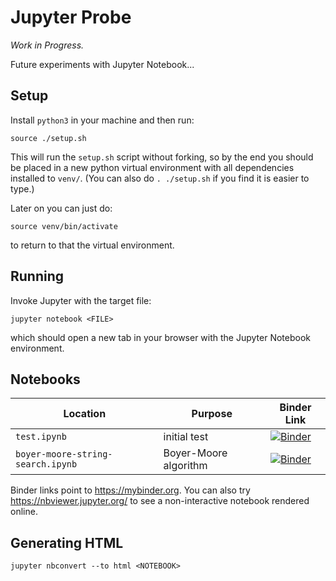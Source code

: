 # Jupyter Probe

*Work in Progress.*

Future experiments with Jupyter Notebook...


## Setup

Install `python3` in your machine and then run:

    source ./setup.sh

This will run the `setup.sh` script without forking, so by the end you should be placed in a new python virtual environment with all dependencies installed to `venv/`. (You can also do `. ./setup.sh` if you find it is easier to type.)

Later on you can just do:

    source venv/bin/activate

to return to that the virtual environment.


## Running

Invoke Jupyter with the target file:

    jupyter notebook <FILE>

which should open a new tab in your browser with the Jupyter Notebook environment.

## Notebooks

Location | Purpose | Binder Link
--- | --- | ---
`test.ipynb` | initial test | [![Binder](https://mybinder.org/badge.svg)](https://mybinder.org/v2/gh/fmilitao/jupyter-probe/master?filepath=test.ipynb)
`boyer-moore-string-search.ipynb` | Boyer-Moore algorithm | [![Binder](https://mybinder.org/badge.svg)](https://mybinder.org/v2/gh/fmilitao/jupyter-probe/master?filepath=boyer-moore-string-search.ipynb)

Binder links point to https://mybinder.org.
You can also try https://nbviewer.jupyter.org/ to see a non-interactive notebook rendered online.

## Generating HTML

    jupyter nbconvert --to html <NOTEBOOK>
